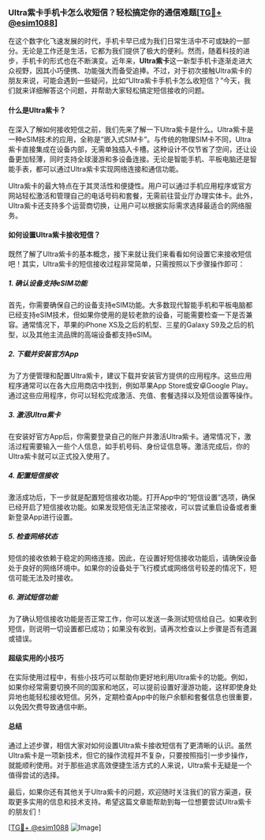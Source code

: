 ### Ultra紫卡手机卡怎么收短信？轻松搞定你的通信难题[[TG💪+ @esim1088](https://t.me/s/esim1088)]

在这个数字化飞速发展的时代，手机卡早已成为我们日常生活中不可或缺的一部分。无论是工作还是生活，它都为我们提供了极大的便利。然而，随着科技的进步，手机卡的形式也在不断演变。近年来，**Ultra紫卡**这一新型手机卡逐渐走进大众视野，因其小巧便携、功能强大而备受追捧。不过，对于初次接触Ultra紫卡的朋友来说，可能会遇到一些疑问，比如“Ultra紫卡手机卡怎么收短信？”今天，我们就来详细解答这个问题，并帮助大家轻松搞定短信接收的问题。

#### 什么是Ultra紫卡？

在深入了解如何接收短信之前，我们先来了解一下Ultra紫卡是什么。Ultra紫卡是一种eSIM技术的应用，全称是“嵌入式SIM卡”。与传统的物理SIM卡不同，Ultra紫卡直接集成在设备内部，无需单独插入卡槽。这种设计不仅节省了空间，还让设备更加轻薄，同时支持全球漫游和多设备连接。无论是智能手机、平板电脑还是智能手表，都可以通过Ultra紫卡实现网络连接和通信功能。

Ultra紫卡的最大特点在于其灵活性和便捷性。用户可以通过手机应用程序或官方网站轻松激活和管理自己的电话号码和套餐，无需前往营业厅办理实体卡。此外，Ultra紫卡还支持多个运营商切换，让用户可以根据实际需求选择最适合的网络服务。

#### 如何设置Ultra紫卡接收短信？

既然了解了Ultra紫卡的基本概念，接下来就让我们来看看如何设置它来接收短信吧！其实，Ultra紫卡的短信接收过程非常简单，只需按照以下步骤操作即可：

##### 1. 确认设备支持eSIM功能

首先，你需要确保自己的设备支持eSIM功能。大多数现代智能手机和平板电脑都已经支持eSIM技术，但如果你使用的是较老款的设备，可能需要检查一下是否兼容。通常情况下，苹果的iPhone XS及之后的机型、三星的Galaxy S9及之后的机型，以及其他主流品牌的高端设备都支持eSIM。

##### 2. 下载并安装官方App

为了方便管理和配置Ultra紫卡，建议下载并安装官方提供的应用程序。这些应用程序通常可以在各大应用商店中找到，例如苹果App Store或安卓Google Play。通过这些应用程序，你可以轻松完成激活、充值、套餐选择以及短信设置等操作。

##### 3. 激活Ultra紫卡

在安装好官方App后，你需要登录自己的账户并激活Ultra紫卡。通常情况下，激活过程需要输入一些个人信息，如手机号码、身份证信息等。激活完成后，你的Ultra紫卡就可以正式投入使用了。

##### 4. 配置短信接收

激活成功后，下一步就是配置短信接收功能。打开App中的“短信设置”选项，确保已经开启了短信接收功能。如果发现短信无法正常接收，可以尝试重启设备或者重新登录App进行设置。

##### 5. 检查网络状态

短信的接收依赖于稳定的网络连接。因此，在设置好短信接收功能后，请确保设备处于良好的网络环境中。如果你的设备处于飞行模式或网络信号较差的情况下，短信可能无法及时接收。

##### 6. 测试短信功能

为了确认短信接收功能是否正常工作，你可以发送一条测试短信给自己。如果收到短信，则说明一切设置都已成功；如果没有收到，请再次检查以上步骤是否有遗漏或错误。

#### 超级实用的小技巧

在实际使用过程中，有些小技巧可以帮助你更好地利用Ultra紫卡的功能。例如，如果你经常需要切换不同的国家和地区，可以提前设置好漫游功能，这样即使身处异地也能轻松接收短信。另外，定期检查App中的账户余额和套餐信息也很重要，以免因欠费导致通信中断。

#### 总结

通过上述步骤，相信大家对如何设置Ultra紫卡接收短信有了更清晰的认识。虽然Ultra紫卡是一项新技术，但它的操作流程并不复杂，只要按照指引一步步操作，就能顺利使用。对于那些追求高效便捷生活方式的人来说，Ultra紫卡无疑是一个值得尝试的选择。

最后，如果你还有其他关于Ultra紫卡的问题，欢迎随时关注我们的官方渠道，获取更多实用的信息和技术支持。希望这篇文章能帮助到每一位想要尝试Ultra紫卡的朋友们！

[[TG💪+ @esim1088](https://t.me/s/esim1088) ![Image](https://i.postimg.cc/4NQfJmqS/Snipaste-2025-05-13-00-14-12.png)]